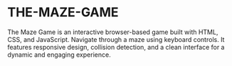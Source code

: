 # THE-MAZE-GAME
The Maze Game is an interactive browser-based game built with HTML, CSS, and JavaScript. Navigate through a maze using keyboard controls. It features responsive design, collision detection, and a clean interface for a dynamic and engaging experience.
